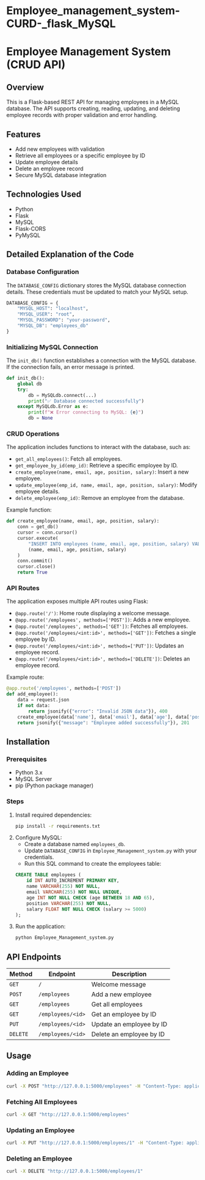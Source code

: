 # Employee_management_system-CURD-_flask_MySQL
# Employee Management System (CRUD API)

## Overview
This is a Flask-based REST API for managing employees in a MySQL database. The API supports creating, reading, updating, and deleting employee records with proper validation and error handling.

## Features
- Add new employees with validation
- Retrieve all employees or a specific employee by ID
- Update employee details
- Delete an employee record
- Secure MySQL database integration

## Technologies Used
- Python
- Flask
- MySQL
- Flask-CORS
- PyMySQL

## Detailed Explanation of the Code

### Database Configuration
The `DATABASE_CONFIG` dictionary stores the MySQL database connection details. These credentials must be updated to match your MySQL setup.
```python
DATABASE_CONFIG = {
    "MYSQL_HOST": "localhost",
    "MYSQL_USER": "root",
    "MYSQL_PASSWORD": "your-password",
    "MYSQL_DB": "employees_db"
}
```

### Initializing MySQL Connection
The `init_db()` function establishes a connection with the MySQL database. If the connection fails, an error message is printed.
```python
def init_db():
    global db
    try:
        db = MySQLdb.connect(...)
        print("✅ Database connected successfully")
    except MySQLdb.Error as e:
        print(f"❌ Error connecting to MySQL: {e}")
        db = None
```

### CRUD Operations
The application includes functions to interact with the database, such as:
- `get_all_employees()`: Fetch all employees.
- `get_employee_by_id(emp_id)`: Retrieve a specific employee by ID.
- `create_employee(name, email, age, position, salary)`: Insert a new employee.
- `update_employee(emp_id, name, email, age, position, salary)`: Modify employee details.
- `delete_employee(emp_id)`: Remove an employee from the database.

Example function:
```python
def create_employee(name, email, age, position, salary):
    conn = get_db()
    cursor = conn.cursor()
    cursor.execute(
        "INSERT INTO employees (name, email, age, position, salary) VALUES (%s, %s, %s, %s, %s)",
        (name, email, age, position, salary)
    )
    conn.commit()
    cursor.close()
    return True
```

### API Routes
The application exposes multiple API routes using Flask:
- `@app.route('/')`: Home route displaying a welcome message.
- `@app.route('/employees', methods=['POST'])`: Adds a new employee.
- `@app.route('/employees', methods=['GET'])`: Fetches all employees.
- `@app.route('/employees/<int:id>', methods=['GET'])`: Fetches a single employee by ID.
- `@app.route('/employees/<int:id>', methods=['PUT'])`: Updates an employee record.
- `@app.route('/employees/<int:id>', methods=['DELETE'])`: Deletes an employee record.

Example route:
```python
@app.route('/employees', methods=['POST'])
def add_employee():
    data = request.json
    if not data:
        return jsonify({"error": "Invalid JSON data"}), 400
    create_employee(data['name'], data['email'], data['age'], data['position'], data['salary'])
    return jsonify({"message": "Employee added successfully"}), 201
```

## Installation

### Prerequisites
- Python 3.x
- MySQL Server
- pip (Python package manager)

### Steps
1. Install required dependencies:
   ```bash
   pip install -r requirements.txt
   ```
3. Configure MySQL:
   - Create a database named `employees_db`.
   - Update `DATABASE_CONFIG` in `Employee_Management_system.py` with your credentials.
   - Run this SQL command to create the employees table:
   ```sql
   CREATE TABLE employees (
       id INT AUTO_INCREMENT PRIMARY KEY,
       name VARCHAR(255) NOT NULL,
       email VARCHAR(255) NOT NULL UNIQUE,
       age INT NOT NULL CHECK (age BETWEEN 18 AND 65),
       position VARCHAR(255) NOT NULL,
       salary FLOAT NOT NULL CHECK (salary >= 5000)
   );
   ```
4. Run the application:
   ```bash
   python Employee_Management_system.py
   ```

## API Endpoints

| Method | Endpoint | Description |
|--------|-------------|-------------|
| `GET`  | `/` | Welcome message |
| `POST` | `/employees` | Add a new employee |
| `GET`  | `/employees` | Get all employees |
| `GET`  | `/employees/<id>` | Get an employee by ID |
| `PUT`  | `/employees/<id>` | Update an employee by ID |
| `DELETE` | `/employees/<id>` | Delete an employee by ID |

## Usage

### Adding an Employee
```bash
curl -X POST "http://127.0.0.1:5000/employees" -H "Content-Type: application/json" -d '{"name":"John Doe","email":"john@example.com","age":30,"position":"Software Engineer","salary":75000}'
```

### Fetching All Employees
```bash
curl -X GET "http://127.0.0.1:5000/employees"
```

### Updating an Employee
```bash
curl -X PUT "http://127.0.0.1:5000/employees/1" -H "Content-Type: application/json" -d '{"name":"John Doe","email":"john@example.com","age":32,"position":"Senior Engineer","salary":85000}'
```

### Deleting an Employee
```bash
curl -X DELETE "http://127.0.0.1:5000/employees/1"
```

